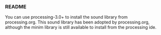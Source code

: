 ### README

You can use processing-3.0+ to install the sound library from processing.org.  This sound library has been adopted by processing.org, although the minim library is still available to install from the processing ide.
